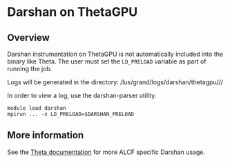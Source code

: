 # Darshan on ThetaGPU
## Overview
Darshan instrumentation on ThetaGPU is not automatically included into the binary like Theta. The user must set the ```LD_PRELOAD``` variable as part of running the job.

Logs will be generated in the directory: /lus/grand/logs/darshan/thetagpu/<YEAR>/<MONTH>/<DAY>

In order to view a log, use the darshan-parser utility.
```
module load darshan 
mpirun ... -x LD_PRELOAD=$DARSHAN_PRELOAD
```

## More information
See the [Theta documentation](https://www.alcf.anl.gov/support/user-guides/theta/performance-tools/darshan/index.html) for more ALCF specific Darshan usage.  
  
  
